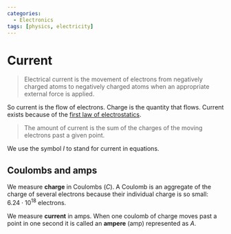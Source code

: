 ```yaml
---
categories:
  - Electronics
tags: [physics, electricity]
---
```


# Current

> Electrical current is the movement of electrons from negatively charged atoms to negatively charged atoms when an appropriate external force is applied.

So current is the flow of electrons. Charge is the quantity that flows. Current exists because of the [first law of electrostatics](/Electronics/Physics_of_electricity/Coulombs_Law.md).

> The amount of current is the sum of the charges of the moving electrons past a given point.

We use the symbol $I$ to stand for current in equations. 


## Coulombs and amps

We measure **charge** in Coulombs ($C$). A Coulomb is an aggregate of the charge of several electrons because their individual charge is so small: $6.24 \cdot 10 ^{18}$ electrons. 

We measure **current** in amps. When one coulomb of charge moves past a point in one second it is called an **ampere** (amp) represented as $A$. 
